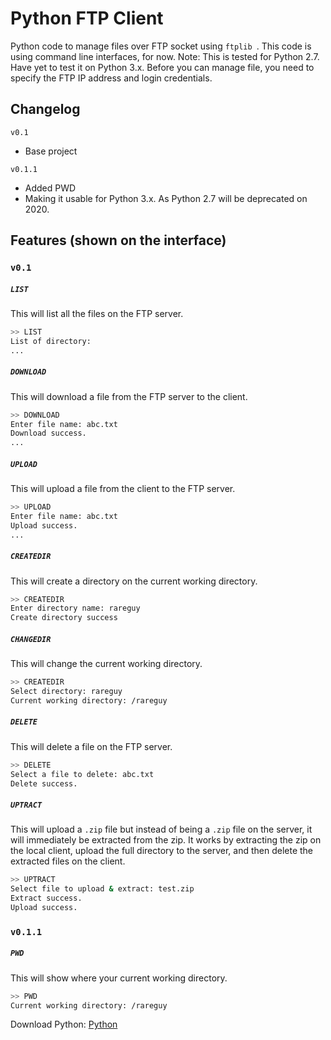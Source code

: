 # Python FTP Client

Python code to manage files over FTP socket using ```ftplib ```. This code is using command line interfaces, for now.
Note: This is tested for Python 2.7. Have yet to test it on Python 3.x.
Before you can manage file, you need to specify the FTP IP address and login credentials.

## Changelog
```v0.1```
- Base project

```v0.1.1```
- Added PWD
- Making it usable for Python 3.x. As Python 2.7 will be deprecated on 2020.

## Features (shown on the interface)
### ```v0.1```

##### ```LIST```
This will list all the files on the FTP server.
```sh
>> LIST
List of directory:
...
```
##### ```DOWNLOAD```
This will download a file from the FTP server to the client.
```sh
>> DOWNLOAD
Enter file name: abc.txt
Download success.
...
```

##### ```UPLOAD```
This will upload a file from the client to the FTP server.
```sh
>> UPLOAD
Enter file name: abc.txt
Upload success.
...
```

##### ```CREATEDIR```
This will create a directory on the current working directory.
```sh
>> CREATEDIR
Enter directory name: rareguy
Create directory success
```

##### ```CHANGEDIR```
This will change the current working directory.
```sh
>> CREATEDIR
Select directory: rareguy
Current working directory: /rareguy
```

##### ```DELETE```
This will delete a file on the FTP server.
```sh
>> DELETE
Select a file to delete: abc.txt
Delete success.
```

##### ```UPTRACT```
This will upload a ```.zip``` file but instead of being a ```.zip``` file on the server, it will immediately be extracted from the zip. It works by extracting the zip on the local client, upload the full directory to the server, and then delete the extracted files on the client.
```sh
>> UPTRACT
Select file to upload & extract: test.zip
Extract success.
Upload success.
```

### ```v0.1.1```
##### ```PWD```
This will show where your current working directory.
```sh
>> PWD
Current working directory: /rareguy
```

Download Python:
[Python]

[Python]: <https://www.python.org/downloads/>
